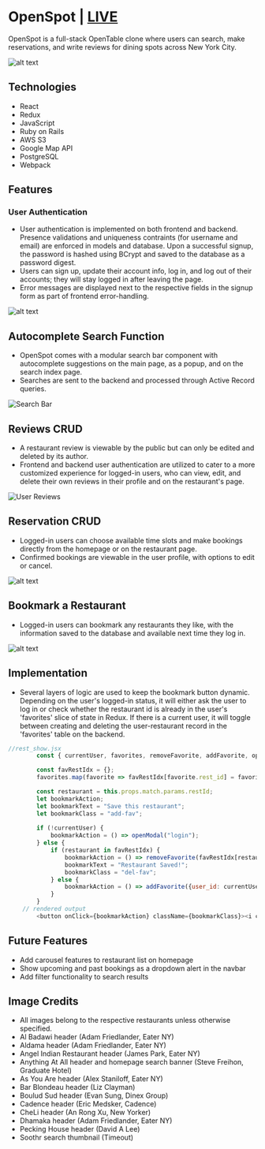 # OpenSpot | [LIVE](http://openspot-aa.herokuapp.com/)

OpenSpot is a full-stack OpenTable clone where users can search, make reservations, and write reviews for dining spots across New York City.

![alt text](./app/assets/images/openspot_intro.gif)

## Technologies
- React
- Redux
- JavaScript
- Ruby on Rails
- AWS S3
- Google Map API
- PostgreSQL
- Webpack

## Features

### User Authentication
- User authentication is implemented on both frontend and backend. Presence validations and uniqueness contraints (for username and email) are enforced in models and database. Upon a successful signup, the password is hashed using BCrypt and saved to the database as a password digest.
- Users can sign up, update their account info, log in, and log out of their accounts; they will stay logged in after leaving the page.
- Error messages are displayed next to the respective fields in the signup form as part of frontend error-handling.

![alt text](./app/assets/images/signup.png)

## Autocomplete Search Function
- OpenSpot comes with a modular search bar component with autocomplete suggestions on the main page, as a popup, and on the search index page. 
- Searches are sent to the backend and processed through Active Record queries. 

![Search Bar](./app/assets/images/auto2.gif)

## Reviews CRUD
- A restaurant review is viewable by the public but can only be edited and deleted by its author.
- Frontend and backend user authentication are utilized to cater to a more customized experience for logged-in users, who can view, edit, and delete their own reviews in their profile and on the restaurant's page.

![User Reviews](./app/assets/images/review.png)

## Reservation CRUD
- Logged-in users can choose available time slots and make bookings directly from the homepage or on the restaurant page.
- Confirmed bookings are viewable in the user profile, with options to edit or cancel.

![alt text](./app/assets/images/booking.gif)

## Bookmark a Restaurant
- Logged-in users can bookmark any restaurants they like, with the information saved to the database and available next time they log in.

![alt text](./app/assets/images/fav2.gif)

## Implementation
- Several layers of logic are used to keep the bookmark button dynamic. Depending on the user's logged-in status, it will either ask the user to log in or check whether the restaurant id is already in the user's 'favorites' slice of state in Redux. If there is a current user, it will toggle between creating and deleting the user-restaurant record in the 'favorites' table on the backend.

```js
//rest_show.jsx
        const { currentUser, favorites, removeFavorite, addFavorite, openModal } = this.props;

        const favRestIdx = {};
        favorites.map(favorite => favRestIdx[favorite.rest_id] = favorite.id);

        const restaurant = this.props.match.params.restId;
        let bookmarkAction;
        let bookmarkText = "Save this restaurant";
        let bookmarkClass = "add-fav";
        
        if (!currentUser) {
            bookmarkAction = () => openModal("login");
        } else {
            if (restaurant in favRestIdx) {
                bookmarkAction = () => removeFavorite(favRestIdx[restaurant]);
                bookmarkText = "Restaurant Saved!";
                bookmarkClass = "del-fav";
            } else {
                bookmarkAction = () => addFavorite({user_id: currentUser.id, rest_id: restaurant});
            }
        }
    // rendered output
        <button onClick={bookmarkAction} className={bookmarkClass}><i className="fas fa-bookmark"></i>{bookmarkText}</button>
```

## Future Features
- Add carousel features to restaurant list on homepage
- Show upcoming and past bookings as a dropdown alert in the navbar
- Add filter functionality to search results

## Image Credits

- All images belong to the respective restaurants unless otherwise specified.
- Al Badawi header (Adam Friedlander, Eater NY)
- Aldama header (Adam Friedlander, Eater NY)
- Angel Indian Restaurant header (James Park, Eater NY)
- Anything At All header and homepage search banner (Steve Freihon, Graduate Hotel)
- As You Are header (Alex Staniloff, Eater NY)
- Bar Blondeau header (Liz Clayman)
- Boulud Sud header (Evan Sung, Dinex Group)
- Cadence header (Eric Medsker, Cadence)
- CheLi header (An Rong Xu, New Yorker)
- Dhamaka header (Adam Friedlander, Eater NY)
- Pecking House header (David A Lee)
- Soothr search thumbnail (Timeout)
